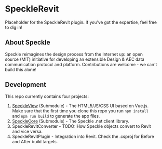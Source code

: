 # SpeckleRevit
Placeholder for the SpeckleRevit plugin. If you've got the expertise, feel free to dig in! 

## About Speckle

Speckle reimagines the design process from the Internet up: an open source (MIT) initiative for developing an extensible Design & AEC data communication protocol and platform. Contributions are welcome - we can't build this alone! 

## Development

This repo currently contains four projects:
1. [SpeckleView](https://github.com/speckleworks/SpeckleView) (Submodule) - The HTML5/JS/CSS UI based on Vue.js. Make sure that the first time you clone this repo you run `npm install`	and `npm run build` to generate the app files.
2. [SpeckleCore](https://github.com/speckleworks/SpeckleCore) (Submodule) - The Speckle .net client library.
3. SpeckleRevitConverter - TODO: How Speckle objects convert to Revit and vice versa.
4. SpeckleRevitPlugin - Integration into Revit. Check the .csproj for Before and After build targets.